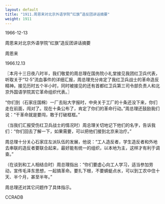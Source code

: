 ```yaml
---
layout: default
title: "1911.周恩来对北京外语学院“红旗”造反团讲话摘要"
weight: 1911
---
```


1966-12-13

周恩来对北京外语学院“红旗”造反团讲话摘要

周恩来

1966.12.13

〖本月十三日夜八时半，我们敬爱的周总理在国务院小礼堂接见我团红卫兵代表，听取关于“12·5”流血事件的详细汇报，周总理充分肯定了我红卫兵战士的革命造反精神。接见历时五个半小时，同时被接见的还有首都红卫兵第三司令部负责人和北京外国语学院其它革命组织代表。〗

“你们到（石家庄国棉）一厂去贴大字报时，中央关于工厂的十条还没下来，你们走在前面，闯对了。现在十条公布了，肯定了你们的革命行动。”周总理还鼓励我们说：“干革命就是要闯，敢于打破框框。”

（当我们汇报受伤红卫兵战士的情况时）周总理关切地记下他们的名字，告诉我们：“你们回去了解一下，如果需要，可以把他们接到北京来治疗。”

周总理十分关心石家庄左派队伍的发展，他说：“工人造反者，学生造反者和外地去串联的造反者要联合起来，最好能有统一的组织，以本地为主，这样才有利于调查。”

（在谈到和工人相结合时）周总理指出：“你们要虚心向工人学习，适当参加劳动，宣传毛泽东思想，一起搞革命。要扎下根，不要蜻蜓点水，可以到工农中住十天、半个月，甚至半年。”

周总理还对其它问题作了具体指示。

CCRADB

